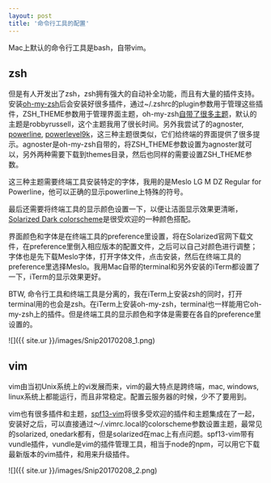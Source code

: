 ```yaml
---
layout: post
title: '命令行工具的配置'
---
```


Mac上默认的命令行工具是bash，自带vim。

## zsh

但是有人开发出了zsh，zsh拥有强大的自动补全功能，而且有大量的插件支持。安装[oh-my-zsh](https://github.com/robbyrussell/oh-my-zsh)后会安装好很多插件，通过~/.zshrc的plugin参数用于管理这些插件，ZSH_THEME参数用于管理界面主题，oh-my-zsh[自带了很多主题](https://github.com/robbyrussell/oh-my-zsh/wiki/themes)，默认的主题是robbyrussell，这个主题我用了很长时间。另外我尝试了的agnoster, [powerline](http://powerline.readthedocs.io/en/latest/index.html), [powerlevel9k](https://github.com/bhilburn/powerlevel9k)，这三种主题很类似，它们给终端的界面提供了很多提示。agnoster是oh-my-zsh自带的，将ZSH_THEME参数设置为agnoster就可以，另外两种需要下载到themes目录，然后也同样的需要设置ZSH_THEME参数。

这三种主题需要终端工具安装特定的字体，我用的是Meslo LG M DZ Regular for Powerline，他可以正确的显示powerline上特殊的符号。

最后还需要将终端工具的显示颜色设置一下，以便让洁面显示效果更清晰，[Solarized Dark colorscheme](http://ethanschoonover.com/solarized)是很受欢迎的一种颜色搭配。

界面颜色和字体是在终端工具的preference里设置，将在Solarized官网下载文件，在preference里倒入相应版本的配置文件，之后可以自己对颜色进行调整；字体也是先下载Meslo字体，打开字体文件，点击安装，然后在终端工具的preference里选择Meslo。我用Mac自带的terminal和另外安装的iTerm都设置了一下，iTerm的显示效果更好。

BTW, 命令行工具和终端工具是分离的，我在iTerm上安装zsh的同时，打开terminal用的也会是zsh。在iTerm上安装oh-my-zsh，terminal也一样能用它oh-my-zsh上的插件。但是终端工具的显示颜色和字体是需要在各自的preference里设置的。

![]({{ site.ur }}/images/Snip20170208_1.png)

## vim

vim由当初Unix系统上的vi发展而来，vim的最大特点是跨终端，mac, windows, linux系统上都能运行，而且非常稳定。配置云服务器的时候，少不了要用到。

vim也有很多插件和主题，[spf13-vim](http://vim.spf13.com/)将很多受欢迎的插件和主题集成在了一起，安装好之后，可以直接通过～/.vimrc.local的colorscheme参数设置主题，最常见的solarized, onedark都有，但是solarized在mac上有点问题。spf13-vim带有vundle插件，vundle是vim的插件管理工具，相当于node的npm，可以用它下载最新版本的vim插件，和用来升级插件。

![]({{ site.ur }}/images/Snip20170208_2.png)